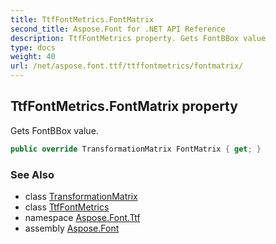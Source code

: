 ```yaml
---
title: TtfFontMetrics.FontMatrix
second_title: Aspose.Font for .NET API Reference
description: TtfFontMetrics property. Gets FontBBox value
type: docs
weight: 40
url: /net/aspose.font.ttf/ttffontmetrics/fontmatrix/
---
```

## TtfFontMetrics.FontMatrix property

Gets FontBBox value.

```csharp
public override TransformationMatrix FontMatrix { get; }
```

### See Also

* class [TransformationMatrix](../../../aspose.font/transformationmatrix/)
* class [TtfFontMetrics](../)
* namespace [Aspose.Font.Ttf](../../ttffontmetrics/)
* assembly [Aspose.Font](../../../)


